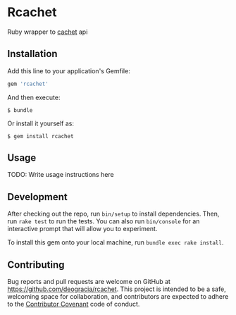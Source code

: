 # Rcachet

Ruby wrapper to [cachet](https://cachethq.io/) api

## Installation

Add this line to your application's Gemfile:

```ruby
gem 'rcachet'
```

And then execute:

    $ bundle

Or install it yourself as:

    $ gem install rcachet

## Usage

TODO: Write usage instructions here

## Development

After checking out the repo, run `bin/setup` to install dependencies. Then, run `rake test` to run the tests. You can also run `bin/console` for an interactive prompt that will allow you to experiment.

To install this gem onto your local machine, run `bundle exec rake install`.

## Contributing

Bug reports and pull requests are welcome on GitHub at https://github.com/deogracia/rcachet. This project is intended to be a safe, welcoming space for collaboration, and contributors are expected to adhere to the [Contributor Covenant](contributor-covenant.org) code of conduct.

